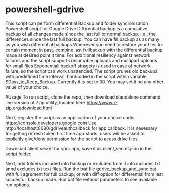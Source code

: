 # powershell-gdrive

This script can perform differential Backup and folder syncronization Powershell script for Google Drive
Diffirential backup is a cumulative backup of all changes made since the last full or normal backup, i.e., the differences since the last full backup.
You can have fill backup as as many as you wish differential backups.Whenever you need to restore your files to certain moment in past, combine last fullbackup with the differential backup made at desired point it time.
For additional resiliency against network failures and the script supports resumable uploads and multipart uploads for small files
Exponentiall backoff stragety is used in case of network failure, so the script can work unattended.
The script prunes old backups with predefined time interval, hardcoded in the script within variable $Days_to_Keep_Backup. Currently it is set to 30. You may set it no any other value of your choice.

#Usage
To run script, clone the repo, then download standalone command line version of 7zip utility, located here https://www.7-zip.org/download.html 

Next, register the script as an application of your choice under https://console.developers.google.com Use http://localhost:8080/gdriveauthcallback for app callback.
It is nesessary for getting refresh token first time app starts, users will be asked to explicitly give/deny permission for the script to acess drive files.

Download client secret for your app, save it as client_secret.json in the script folder.

Next, add folders included into backup or excluded from it into includes.txt annd excludes.txt text files.
Run the bat file gdrive_backup_and_sync.bat with full agrument for full backup, or with diff option for differential from last succesfull backup made.
Run bat file without parameters to see available run options.
